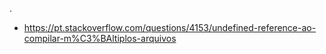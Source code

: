 .
- https://pt.stackoverflow.com/questions/4153/undefined-reference-ao-compilar-m%C3%BAltiplos-arquivos
